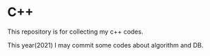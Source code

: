 # C++

This repository is for collecting my c++ codes.

This year(2021) I may commit some codes about algorithm and DB.
